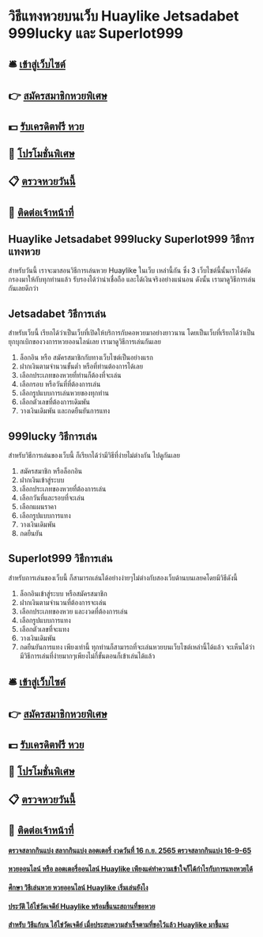 # วิธีแทงหวยบนเว็บ Huaylike Jetsadabet 999lucky และ Superlot999 

## 🛎 [เข้าสู่เว็บไซต์](https://bit.ly/3Ljb1sF)
## 👉 [สมัครสมาชิกหวยพิเศษ](https://bit.ly/3Ljb1sF)
## 💵 [รับเครดิตฟรี หวย](https://bit.ly/3DwuS5y)
## 👑 [โปรโมชั่นพิเศษ](https://bit.ly/3DwuS5y)
## 📋 [ตรวจหวยวันนี้](https://bit.ly/3DwuS5y)
## 📱 [ติดต่อเจ้าหน้าที่](https://bit.ly/3DwuS5y)

## Huaylike Jetsadabet 999lucky Superlot999 วิธีการแทงหวย
สำหรับวันนี้ เราจะมาสอนวิธีการเล่นหวย Huaylike ในเว็บ เหล่านี้กัน ซึ่ง 3 เว็บไซต์นี้นั้นเราได้คัดกรองมาให้กับทุกท่านแล้ว รับรองได้ว่าน่าเชื่อถือ และได้เงินจริงอย่างแน่นอน ดังนั้น เรามาดูวิธีการเล่นกันเลยดีกว่า

## Jetsadabet วิธีการเล่น
สำหรับเว็บนี้ เรียกได้ว่าเป็นเว็บที่เปิดให้บริการกับคอหวยมาอย่างยาวนาน โดยเป็นเว็บที่เรียกได้ว่าเป็นยุกบุกเบิกของวงการหวยออนไลน์เลย เรามาดูวิธีการเล่นกันเลย
1. ล็อกอิน หรือ สมัครสมาชิกกับทางเว็บไซต์เป็นอย่างแรก
2. ฝากเงินตามจำนวนขั้นต่ำ หรือที่ท่านต้องการได้เลย
3. เลือกประเภทของหวยที่ท่านก็ต้องที่จะเล่น
4. เลือกรอบ หรือวันที่ที่ต้องการเล่น
5. เลือกรูปแบบการเล่นหวยของทุกท่าน
6. เลือกตัวเลขที่ต้องการเดิมพัน
7. วางเงินเดิมพัน และกดยืนยันการแทง

## 999lucky วิธีการเล่น
สำหรับวิธีการเล่นของเว็บนี้ ก็เรียกได้ว่ามีวิธีที่ง่ายไม่ต่างกัน ไปดูกันเลย
1. สมัครสมาชิก หรือล็อกอิน
2. ฝากเงินเข้าสู่ระบบ
3. เลือกประเภทของหวยที่ต้องการเล่น
4. เลือกวันที่และรอบที่จะเล่น
5. เลือกแผนราคา
6. เลือกรูปแบบการแทง
7. วางเงินเดิมพัน 
8. กดยืนยัน

## Superlot999 วิธีการเล่น
สำหรับการเล่นของเว็บนี้ ก็สามารถเล่นได้อย่างง่ายๆไม่ต่างกับสองเว็บด้านบนเลยคโดยมีวิธีดังนี้
1. ล็อกอินเข้าสู่ระบบ หรือสมัครสมาชิก
2. ฝากเงินตามจำนวนที่ต้องการจะเล่น
3. เลือกประเภทของหวย และงวดที่ต้องการเล่น
4. เลือกรูปแบบการแทง
5. เลือกตัวเลขที่จะแทง
6. วางเงินเดิมพัน
7. กดยืนยันการแทง
เพียงเท่านี้ ทุกท่านก็สามารถที่จะเล่นหวยบนเว็บไซต์เหล่านี้ได้แล้ว จะเห็นได้ว่ามีวิธีการเล่นที่ง่ายมากๆเพียงไม่กี่ขั้นตอนก็เข้าเล่นได้แล้ว

## 🛎 [เข้าสู่เว็บไซต์](https://bit.ly/3Ljb1sF)
## 👉 [สมัครสมาชิกหวยพิเศษ](https://bit.ly/3Ljb1sF)
## 💵 [รับเครดิตฟรี หวย](https://bit.ly/3DwuS5y)
## 👑 [โปรโมชั่นพิเศษ](https://bit.ly/3DwuS5y)
## 📋 [ตรวจหวยวันนี้](https://bit.ly/3DwuS5y)
## 📱 [ติดต่อเจ้าหน้าที่](https://bit.ly/3DwuS5y)

#### [ตรวจสลากกินแบ่ง สลากกินแบ่ง ลอตเตอรี่ งวดวันที่ 16 ก.ย. 2565 ตรวจสลากกินแบ่ง 16-9-65](https://atom.io/themes/ตรวจสลากกินแบ่ง%20สลากกินแบ่ง%20ลอตเตอรี่%20งวดวันที่%2016%20ก.ย.%202565%20ตรวจสลากกินแบ่ง%2016-9-65)
#### [หวยออนไลน์ หรือ ลอตเตอรี่ออนไลน์ Huaylike เพียงแค่ทำความเข้าใจก็ได้กำไรกับการแทงหวยได้](https://atom.io/themes/หวยออนไลน์%20หรือ%20ลอตเตอรี่ออนไลน์%20Huaylike%20เพียงแค่ทำความเข้าใจก็ได้กำไรกับการแทงหวยได้)
#### [ศึกษา วิธีเล่นหวย หวยออนไลน์ Huaylike เริ่มเล่นยังไง](https://atom.io/themes/ศึกษา%20วิธีเล่นหวย%20หวยออนไลน์%20Huaylike%20เริ่มเล่นยังไง)
#### [ประวัติ ไอ้ไข่วัดเจดีย์ Huaylike พร้อมชี้แนะสถานที่ขอหวย](https://atom.io/themes/ประวัติ%20ไอ้ไข่วัดเจดีย์%20Huaylike%20พร้อมชี้แนะสถานที่ขอหวย)
#### [สำหรับ วิธีแก้บน ไอ้ไข่วัดเจดีย์ เมื่อประสบความสำเร็จตามที่ขอไว้แล้ว Huaylike มาชี้แนะ](https://atom.io/themes/สำหรับ%20วิธีแก้บน%20ไอ้ไข่วัดเจดีย์%20เมื่อประสบความสำเร็จตามที่ขอไว้แล้ว%20Huaylike%20มาชี้แนะ)